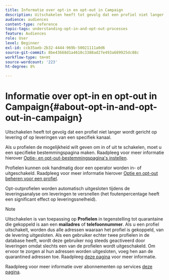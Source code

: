 ```yaml
---
title: Informatie over opt-in en opt-out in Campaign
description: Uitschakelen heeft tot gevolg dat een profiel niet langer wordt gericht op levering of op leveringen van een specifiek kanaal.
audience: audiences
content-type: reference
topic-tags: understanding-opt-in-and-opt-out-processes
feature: Audiences
role: User
level: Beginner
exl-id: ccb35aeb-2b32-4444-969b-50021111a0d6
source-git-commit: 8be43668d1a4610c3388ad27e493a689925dc88c
workflow-type: tm+mt
source-wordcount: '223'
ht-degree: 8%

---
```


# Informatie over opt-in en opt-out in Campaign{#about-opt-in-and-opt-out-in-campaign}

Uitschakelen heeft tot gevolg dat een profiel niet langer wordt gericht op levering of op leveringen van een specifiek kanaal.

Als u profielen de mogelijkheid wilt geven om in of uit te schakelen, moet u een specifieke bestemmingspagina maken. Raadpleeg voor meer informatie hierover [Optie- en opt-out-bestemmingspagina&#39;s instellen](../../audiences/using/managing-opt-in-and-opt-out-in-campaign.md#setting-up-opt-in-and-opt-out-landing-pages).

Profielen kunnen ook handmatig door een operator worden in- of uitgeschakeld. Raadpleeg voor meer informatie hierover [Optie en opt-out beheren voor een profiel](../../audiences/using/managing-opt-in-and-opt-out-in-campaign.md#managing-opt-in-and-opt-out-from-a-profile).

Opt-outprofielen worden automatisch uitgesloten tijdens de leveringsanalyse om leveringen te versnellen (het foutenpercentage heeft een significant effect op leveringssnelheid).

>[!NOTE]
>
>Uitschakelen is van toepassing op **Profielen** in tegenstelling tot quarantaine die gekoppeld is aan een **mailadres** of **telefoonnummer**. Als u een profiel uitschakelt, worden dus alle adressen waaraan het profiel is gekoppeld, van de levering uitgesloten. Als een gebruiker echter twee profielen in de database heeft, wordt deze gebruiker nog steeds geactiveerd door leveringen omdat slechts een van de profielen wordt uitgeschakeld. Om ervoor te zorgen al hun adressen worden uitgesloten, voeg hen aan de quarantined adressen toe. Raadpleeg [deze pagina](../../sending/using/understanding-quarantine-management.md#identifying-quarantined-addresses-for-the-entire-platform) voor meer informatie.

Raadpleeg voor meer informatie over abonnementen op services [deze pagina](../../audiences/using/about-subscriptions.md).
